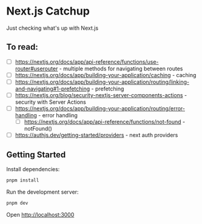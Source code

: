 # Next.js Catchup

Just checking what's up with Next.js

## To read:

- [ ] https://nextjs.org/docs/app/api-reference/functions/use-router#userouter - multiple methods for navigating between routes
- [ ] https://nextjs.org/docs/app/building-your-application/caching - caching
- [ ] https://nextjs.org/docs/app/building-your-application/routing/linking-and-navigating#1-prefetching - prefetching
- [ ] https://nextjs.org/blog/security-nextjs-server-components-actions - security with Server Actions
- [ ] https://nextjs.org/docs/app/building-your-application/routing/error-handling - error handling
  - [ ] https://nextjs.org/docs/app/api-reference/functions/not-found - notFound()
- [ ] https://authjs.dev/getting-started/providers - next auth providers

## Getting Started

Install dependencies:

```bash
pnpm install
```

Run the development server:

```bash
pnpm dev
```

Open [http://localhost:3000](http://localhost:3000)

